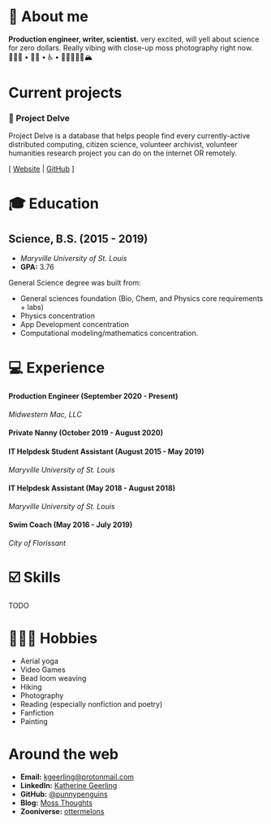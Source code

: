 # 💁 About me

**Production engineer, writer, scientist.** very excited, will yell about science for zero dollars. Really vibing with close-up moss photography right now.
👩🏻‍🔬 • 🏳️‍🌈 • ♿️ • 🥾✌🏻🤙🏻🏔

# Current projects
### 🧬 Project Delve

Project Delve is a database that helps people find every currently-active distributed computing, citizen science, volunteer archivist, volunteer humanities research project you can do on the internet OR remotely.

[ [Website](https://projectdelve.com/) | [GitHub](https://github.com/punnypenguins/projectdelve) ]

# 🎓 Education

## Science, B.S. (2015 - 2019)
* *Maryville University of St. Louis*
* **GPA:** 3.76

General Science degree was built from:
* General sciences foundation (Bio, Chem, and Physics core requirements + labs)
* Physics concentration
* App Development concentration
* Computational modeling/mathematics concentration.

# 💻 Experience

#### Production Engineer (September 2020 - Present)
*Midwestern Mac, LLC*

#### Private Nanny (October 2019 - August 2020)

#### IT Helpdesk Student Assistant (August 2015 - May 2019)
*Maryville University of St. Louis*

#### IT Helpdesk Assistant (May 2018 - August 2018)
*Maryville University of St. Louis*

#### Swim Coach (May 2016 - July 2019)
*City of Florissant*

# ☑️ Skills

TODO

# 🤸🏻‍♀️ Hobbies
* Aerial yoga
* Video Games
* Bead loom weaving
* Hiking
* Photography
* Reading (especially nonfiction and poetry)
* Fanfiction
* Painting

# Around the web
* **Email:** kgeerling@protonmail.com
* **LinkedIn:** [Katherine Geerling](https://www.linkedin.com/in/katherine-geerling-774929111/)
* **GitHub:** [@punnypenguins](https://github.com/punnypenguins)
* **Blog:** [Moss Thoughts](https://somemossthoughts.wordpress.com)
* **Zooniverse:** [ottermelons](https://www.zooniverse.org/users/ottermelons)
